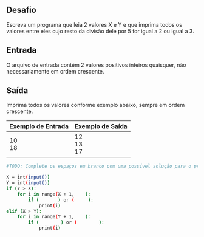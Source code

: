 ## Desafio

Escreva um programa que leia 2 valores X e Y e que imprima todos os valores entre eles cujo resto da divisão dele por 5 for igual a 2 ou igual a 3.

## Entrada

O arquivo de entrada contém 2 valores positivos inteiros quaisquer, não necessariamente em ordem crescente.

## Saída

Imprima todos os valores conforme exemplo abaixo, sempre em ordem crescente.

| Exemplo de Entrada | Exemplo de Saída|
| ---|--- |
| 10<br />18 | 12<br />13<br />17 |


```bash
#TODO: Complete os espaços em branco com uma possível solução para o problema.

X = int(input())
Y = int(input())
if (Y > X):
    for i in range(X + 1,    ):
        if (       ) or (     ):
            print(i)
elif (X > Y):
    for i in range(Y + 1,    ):
        if (        ) or (        ):
            print(i)

```
	

